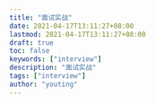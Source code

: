 ```yaml
---
title: "面试实战"
date: 2021-04-17T13:11:27+08:00
lastmod: 2021-04-17T13:11:27+08:00
draft: true
toc: false
keywords: ["interview"]
description: "面试实战"
tags: ["interview"]
author: "youting"
---
```

